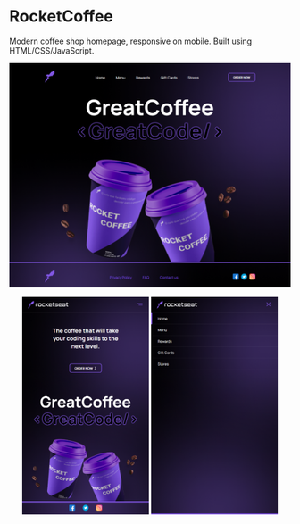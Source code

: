 # RocketCoffee

Modern coffee shop homepage, responsive on mobile. Built using HTML/CSS/JavaScript.

![Screen](docs/Rocket-Coffee-1.png)
<div align="center" >
  <img style="width: 45%;" src="docs/Rocket-Coffee-2.png" />
  <img style="width: 45%;" src="docs/Rocket-Coffee-3.png" />
</div>

